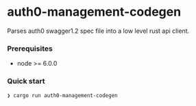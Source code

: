 # auth0-management-codegen

Parses auth0 swagger1.2 spec file into a low level rust api client.

### Prerequisites
* node >= 6.0.0

### Quick start
```shell
❯ cargo run auth0-management-codegen
```
